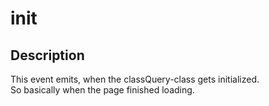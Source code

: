 # init

## Description

This event emits, when the classQuery-class gets initialized.  
So basically when the page finished loading.